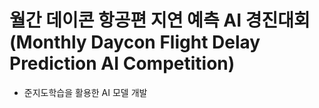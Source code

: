 # 월간 데이콘 항공편 지연 예측 AI 경진대회 (Monthly Daycon Flight Delay Prediction AI Competition)
- 준지도학습을 활용한 AI 모델 개발
